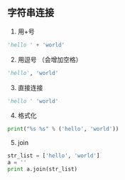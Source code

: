 ## 字符串连接
1. 用+号
```python
'hello ' + 'world'
```
2. 用逗号 （会增加空格）
```python
'hello', 'world'
```
3. 直接连接
```python
'hello ' 'world'
```
4. 格式化
```python
print("%s %s" % ('hello', 'world'))
```
5. join
```python
str_list = ['hello', 'world']
a = ''
print a.join(str_list)
```
